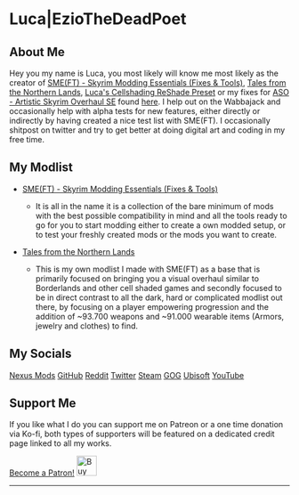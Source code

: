 # Luca|EzioTheDeadPoet

## About Me

Hey you my name is Luca, you most likely will know me most likely as the creator of [SME(FT) - Skyrim Modding Essentials (Fixes & Tools)](https://eziothedeadpoet.github.io/SME-FT-/), [Tales from the Northern Lands](https://eziothedeadpoet.github.io/Tales-from-the-Northern-Lands/), [Luca's Cellshading ReShade Preset](https://www.nexusmods.com/skyrimspecialedition/mods/40578) or my fixes for [ASO - Artistic Skyrim Overhaul SE](https://www.nexusmods.com/skyrimspecialedition/mods/9111) found [here](https://www.nexusmods.com/users/42051055?tab=user+files). I help out on the Wabbajack and occasionally help with alpha tests for new features, either directly or indirectly by having created a nice test list with SME(FT). I occasionally shitpost on twitter and try to get better at doing digital art and coding in my free time.

## My Modlist

- [SME(FT) - Skyrim Modding Essentials (Fixes & Tools)](https://eziothedeadpoet.github.io/SME-FT-/)
  - It is all in the name it is a collection of the bare minimum of mods with the best possible compatibility in mind and all the tools ready to go for you to start modding either to create a own modded setup, or to test your freshly created mods or the mods you want to create.

- [Tales from the Northern Lands](https://eziothedeadpoet.github.io/Tales-from-the-Northern-Lands/)
  - This is my own modlist I made with SME(FT) as a base that is primarily focused on bringing you a visual overhaul similar to Borderlands and other cell shaded games and secondly focused to be in direct contrast to all the dark, hard or complicated modlist out there, by focusing on a player empowering progression and the addition of ~93.700 weapons and ~91.000 wearable items (Armors, jewelry and clothes) to find.

## My Socials
<!-- markdownlint-disable MD033 -->
<div class="socials">
<a class="buttons" href="https://www.nexusmods.com/users/42051055">Nexus Mods</a>
<a class="buttons" href="https://github.com/EzioTheDeadPoet">GitHub</a>
<a class="buttons" href="https://www.reddit.com/user/EzioTheDeadPoet">Reddit</a>
<a class="buttons" href="https://twitter.com/eziothedeadpoet">Twitter</a>
<a class="buttons" href="https://steamcommunity.com/id/EzioTheDeadPoet/">Steam</a>
<a class="buttons" href="https://www.gog.com/u/EzioTheDeadPoet">GOG</a>
<a class="buttons" href="https://ubisoftconnect.com/en-US/profile/Sw33tChiliSauce">Ubisoft</a>
<a class="buttons" href="https://www.youtube.com/channel/UCJ7aCKDsa8CYbPaghfTcQ9Q">YouTube</a>
</div>

## Support Me

If you like what I do you can support me on Patreon or a one time donation via Ko-fi, both types of supporters will be featured on a dedicated credit page linked to all my works.

<div class="socials">
<a href="https://www.patreon.com/bePatron?u=40374890" data-patreon-widget-type="become-patron-button">Become a Patron!</a><script async src="https://c6.patreon.com/becomePatronButton.bundle.js"></script>
<a href='https://ko-fi.com/L4L12PVW6' target='_blank'><img height='36' style='border:0px;height:36px;' src='https://cdn.ko-fi.com/cdn/kofi1.png?v=2' border='0' alt='Buy Me a Coffee at ko-fi.com' /></a>
</div>

<!-- markdownlint-enable MD033 -->

---
